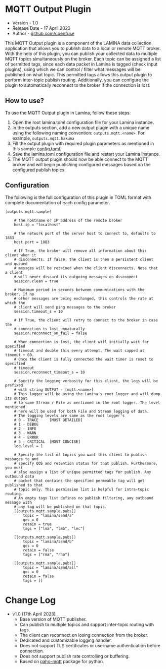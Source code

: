 # MQTT Output Plugin
- Version - 1.0
- Release Date - 17 April 2023
- Author - [github.com/coenfuse](www.github.com/coenfuse)

This MQTT Output plugin is a component of the LAMINA data collection application that allows you to publish data to a local or remote MQTT broker. With the help of this plugin, you can publish your collected data to multiple MQTT topics simultaneously on the broker. Each topic can be assigned a list of permitted tags, since each data packet in Lamina is tagged (check input plugins), using which we can control / filter what messages will be published on what topic. This permitted tags allows this output plugin to perform inter-topic publish routing. Additionally, you can configure the plugin to automatically reconnect to the broker if the connection is lost.


## How to use?

To use the MQTT Output plugin in Lamina, follow these steps:
1. Open the root lamina.toml configuration file for your Lamina instance.
2. In the outputs section, add a new output plugin with a unique name using the following naming convention: ```outputs.mqtt.<name>```. For example, ```outputs.mqtt.hakuna```
3. Fill the output plugin with required plugin parameters as mentioned in this sample [config.toml](config.toml).
4. Save the lamina.toml configuration file and restart your Lamina instance.
5. The MQTT output plugin should now be able connect to the MQTT broker and will begin publishing configured messages based on the configured publish topics.


## Configuration

The following is the full configuration of this plugin in TOML format with complete documentation of each config parameter.
```
[outputs.mqtt.sample]

    # the hostname or IP address of the remote broker
    host.ip = "localhost"

    # the network port of the server host to connect to, defaults to 1883
    host.port = 1883

    # If True, the broker will remove all information about this client when it
    # disconnects. If false, the client is then a persistent client and queued
    # messges will be retained when the client disconnects. Note that a client
    # will never discard its outgoing messages on disconnect
    session.clean = true

    # Maximum period in seconds between communications with the broker. If no
    # other messages are being exchanged, this controls the rate at which the 
    # client will send ping messages to the broker
    session.timeout_s = 10

    # If True, the client will retry to connect to the broker in case the
    # connection is lost unnaturally
    session.reconnect_on_fail = false

    # When connection is lost, the client will initially wait for specified
    # timeout and double this every attempt. The wait capped at timeout + 60.
    # Once the client is fully connected the wait timer is reset to specified
    # timeout
    session.reconnect_timeout_s = 10
    
    # Specify the logging verbosity for this client, the logs will be prefixed
    # with string OUTPUT - [mqtt.<name>]
    # This logger will be using the Lamina's root logger and will dump its output
    # to same Stream / File as mentioned in the root logger. The level mentioned
    # here will be used for both File and Stream logging of data.
    # The logging levels are same as the root logger's
    # 0 - TRACE     [MOST DETAILED]
    # 1 - DEBUG
    # 2 - INFO
    # 3 - WARN
    # 4 - ERROR
    # 5 - CRITICAL  [MOST CONCISE]
    log.level = 1

    # Specify the list of topics you want this client to publish messages to and
    # specify QOS and retention status for that publish. Furthermore, you must
    # also assign a list of unique permitted tags for publish. Any outbound data
    # packet that contains the specified permeable tag will get published to that
    # topic only. This permission list is helpful for intra-topic routing.
    # An empty tags list defines no publish filtering, any outbound message with
    # any tag will be published on that topic.
    [[outputs.mqtt.sample.pubs]]
        topic = "lamina/send/a"
        qos = 0
        retain = true
        tags = ["lma", "lmb", "lmc"]

    [[outputs.mqtt.sample.pubs]]
        topic = "lamina/send/b"
        qos = 0
        retain = false
        tags = ["rma", "rha"]

    [[outputs.mqtt.sample.pubs]]
        topic = "lamina/send/all"
        qos = 0
        retain = false
        tags = []
```

# Change Log
- v1.0 (17th April 2023)
    - Base version of MQTT publisher.
    - Can publish to multiple topics and support inter-topic routing with tags.
    - The client can reconnect on losing connection from the broker.
    - Dedicated and customizable logging handler.
    - Does not support TLS certificates or username authentication before connection.
    - Does not support publish rate controlling or buffering.
    - Based on [paho-mqtt](https://pypi.org/project/paho-mqtt/) package for python.